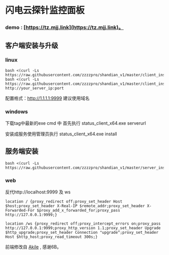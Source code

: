 # 闪电云探针监控面板
### demo :  [https://tz.mjj.link](https://tz.mjj.link)。

## 客户端安装与升级
### linux
```
bash <(curl -Ls https://raw.githubusercontent.com/zzzzpro/shandian_v1/master/client_install.sh)
bash <(curl -Ls https://raw.githubusercontent.com/zzzzpro/shandian_v1/master/client_install.sh) http://your_server_ip:port
```
配置格式：http://1.1.1.1:9999
建议使用域名
### windows
下载tag中最新的exe
cmd 中 首先执行 status_client_x64.exe serverurl

安装成服务使用管理员执行 status_client_x64.exe install


## 服务端安装
```
bash <(curl -Ls https://raw.githubusercontent.com/zzzzpro/shandian_v1/master/server_install.sh)
```

### web
反代http://localhost:9999 及 ws
```
location / {proxy_redirect off;proxy_set_header Host $host;proxy_set_header X-Real-IP $remote_addr;proxy_set_header X-Forwarded-For $proxy_add_x_forwarded_for;proxy_pass http://127.0.0.1:9999;}

location /ws {proxy_redirect off;proxy_intercept_errors on;proxy_pass http://127.0.0.1:9999;proxy_http_version 1.1;proxy_set_header Upgrade $http_upgrade;proxy_set_header Connection "upgrade";proxy_set_header Host $http_host;proxy_read_timeout 300s;}
```



 前端修改自 [Akile](https://github.com/akile-network/akile_monitor_fe) , 感谢6B。
